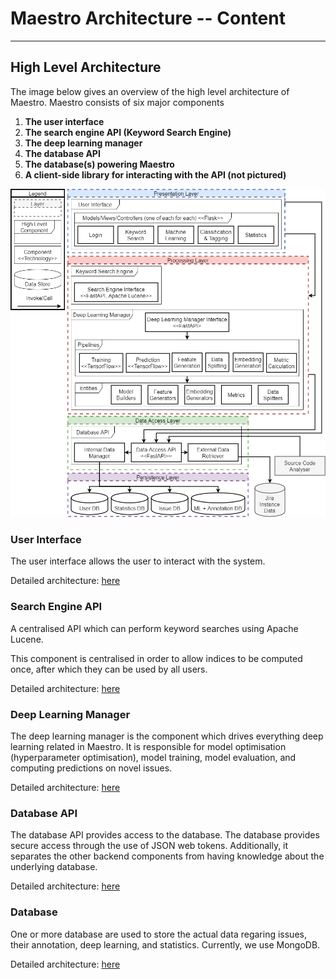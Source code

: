 # Maestro Architecture -- Content

---

## High Level Architecture 

The image below gives an overview of the high level architecture of Maestro.
Maestro consists of six major components

1. **The user interface**
2. **The search engine API (Keyword Search Engine)**
3. **The deep learning manager**
4. **The database API**
5. **The database(s) powering Maestro** 
6. **A client-side library for interacting with the API (not pictured)**

![alt](./figures/maestro_high_level_architecture.png)

### User Interface 

The user interface allows the user to interact with the system. 

Detailed architecture: [here](./ui.md)

### Search Engine API 

A centralised API which can perform keyword searches using Apache Lucene.

This component is centralised in order to allow indices to be computed 
once, after which they can be used by all users. 

Detailed architecture: [here](./search_engine.md)

### Deep Learning Manager 

The deep learning manager is the component which drives everything 
deep learning related in Maestro. It is responsible for 
model optimisation (hyperparameter optimisation), model training,
model evaluation, and computing predictions on novel issues.

Detailed architecture: [here](./dl_manager.md)

### Database API 

The database API provides access to the database. The database provides 
secure access through the use of JSON web tokens. Additionally, it separates 
the other backend components from having knowledge about the underlying 
database.

Detailed architecture: [here](./db_api.md)

### Database 

One or more database are used to store the actual data regaring issues, 
their annotation, deep learning, and statistics. Currently, we use MongoDB.

Detailed architecture: [here](./db_api.md)